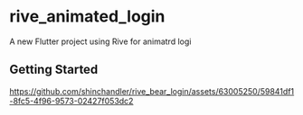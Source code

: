 # rive_animated_login

A new Flutter project using Rive for animatrd logi

## Getting Started

https://github.com/shinchandler/rive_bear_login/assets/63005250/59841df1-8fc5-4f96-9573-02427f053dc2

